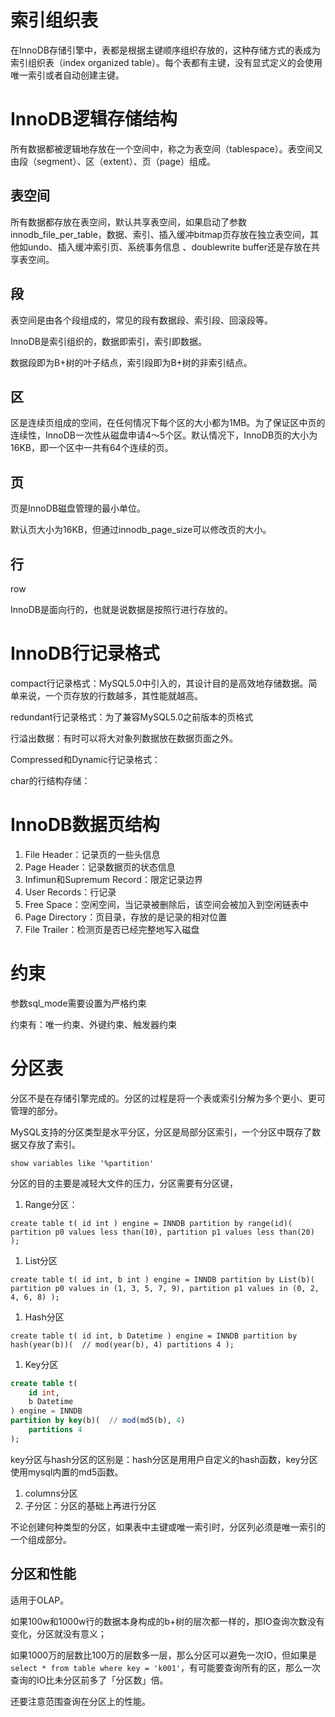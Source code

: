 # 索引组织表

在InnoDB存储引擎中，表都是根据主键顺序组织存放的，这种存储方式的表成为索引组织表（index organized table）。每个表都有主键，没有显式定义的会使用唯一索引或者自动创建主键。

# InnoDB逻辑存储结构

所有数据都被逻辑地存放在一个空间中，称之为表空间（tablespace）。表空间又由段（segment）、区（extent）、页（page）组成。


## 表空间

所有数据都存放在表空间，默认共享表空间，如果启动了参数innodb_file_per_table，数据、索引、插入缓冲bitmap页存放在独立表空间，其他如undo、插入缓冲索引页、系统事务信息 、doublewrite buffer还是存放在共享表空间。

## 段

表空间是由各个段组成的，常见的段有数据段、索引段、回滚段等。

InnoDB是索引组织的，数据即索引，索引即数据。

数据段即为B+树的叶子结点，索引段即为B+树的非索引结点。



## 区

区是连续页组成的空间，在任何情况下每个区的大小都为1MB。为了保证区中页的连续性，InnoDB一次性从磁盘申请4～5个区。默认情况下，InnoDB页的大小为16KB，即一个区中一共有64个连续的页。

## 页

页是InnoDB磁盘管理的最小单位。

默认页大小为16KB，但通过innodb_page_size可以修改页的大小。

## 行

row

InnoDB是面向行的，也就是说数据是按照行进行存放的。

# InnoDB行记录格式

compact行记录格式：MySQL5.0中引入的，其设计目的是高效地存储数据。简单来说，一个页存放的行数越多，其性能就越高。


redundant行记录格式：为了兼容MySQL5.0之前版本的页格式


行溢出数据：有时可以将大对象列数据放在数据页面之外。

Compressed和Dynamic行记录格式：


char的行结构存储：





# InnoDB数据页结构

1. File Header：记录页的一些头信息
2. Page Header：记录数据页的状态信息
3. Infimun和Supremum Record：限定记录边界
4. User Records：行记录
5. Free Space：空闲空间，当记录被删除后，该空间会被加入到空闲链表中
6. Page Directory：页目录，存放的是记录的相对位置
7. File Trailer：检测页是否已经完整地写入磁盘


# 约束

参数sql_mode需要设置为严格约束

约束有：唯一约束、外键约束、触发器约束

# 分区表

分区不是在存储引擎完成的。分区的过程是将一个表或索引分解为多个更小、更可管理的部分。

MySQL支持的分区类型是水平分区，分区是局部分区索引，一个分区中既存了数据又存放了索引。

```
show variables like '%partition'
```

分区的目的主要是减轻大文件的压力，分区需要有分区键，

1. Range分区：

```
create table t( id int ) engine = INNDB partition by range(id)( partition p0 values less than(10), partition p1 values less than(20) );
```

1. List分区

```
create table t( id int, b int ) engine = INNDB partition by List(b)( partition p0 values in (1, 3, 5, 7, 9), partition p1 values in (0, 2, 4, 6, 8) );
```

1. Hash分区

```
create table t( id int, b Datetime ) engine = INNDB partition by hash(year(b))(  // mod(year(b), 4) partitions 4 ); 
```

1. Key分区

```sql
create table t(
	id int,
	b Datetime
) engine = INNDB
partition by key(b)(  // mod(md5(b), 4)
	partitions 4
);
```

key分区与hash分区的区别是：hash分区是用用户自定义的hash函数，key分区使用mysql内置的md5函数。

1. columns分区
2. 子分区：分区的基础上再进行分区

不论创建何种类型的分区，如果表中主键或唯一索引时，分区列必须是唯一索引的一个组成部分。



## 分区和性能

适用于OLAP。

如果100w和1000w行的数据本身构成的b+树的层次都一样的，那IO查询次数没有变化，分区就没有意义；

如果1000万的层数比100万的层数多一层，那么分区可以避免一次IO，但如果是`select * from table where key = 'k001'`，有可能要查询所有的区，那么一次查询的IO比未分区前多了「分区数」倍。

还要注意范围查询在分区上的性能。
